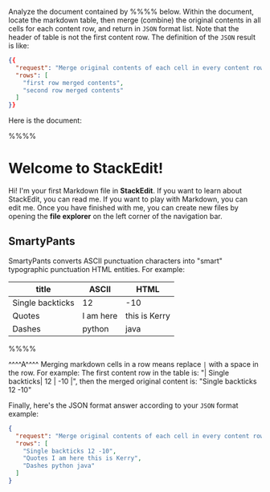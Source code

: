 Analyze the document contained by %%%% below. Within the document, locate the markdown table, then merge (combine) the original contents in all cells for each content row, and return in `JSON` format list. Note that the header of table is not the first content row. The definition of the `JSON` result is like:
```json
{{
  "request": "Merge original contents of each cell in every content row.",
  "rows": [
    "first row merged contents",
    "second row merged contents"
  ]
}}
```

Here is the document:

%%%%
# Welcome to StackEdit!

Hi! I'm your first Markdown file in **StackEdit**. If you want to learn about StackEdit, you can read me. If you want to play with Markdown, you can edit me. Once you have finished with me, you can create new files by opening the **file explorer** on the left corner of the navigation bar.

## SmartyPants

SmartyPants converts ASCII punctuation characters into "smart" typographic punctuation HTML entities. For example:

|        title        |ASCII                          |HTML                         |
|----------------|-------------------------------|-----------------------------|
| Single backticks| 12          | -10          |
| Quotes          | I am here            | this is Kerry            |
| Dashes          | python|java|

%%%%

^^^^A^^^^
Merging markdown cells in a row means replace `|` with a space in the row. For example:
The first content row in the table is: "| Single backticks| 12          | -10          |", then the merged original content is: "Single backticks 12 -10"

Finally, here's the JSON format answer according to your `JSON` format example:
```json
{
  "request": "Merge original contents of each cell in every content row.",
  "rows": [
    "Single backticks 12 -10",
    "Quotes I am here this is Kerry",
    "Dashes python java"
  ]
}
```